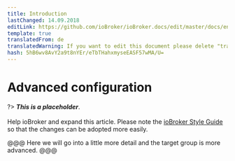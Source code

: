 ```yaml
---
title: Introduction
lastChanged: 14.09.2018
editLink: https://github.com/ioBroker/ioBroker.docs/edit/master/docs/en/config/README.md
template: true
translatedFrom: de
translatedWarning: If you want to edit this document please delete "translatedFrom" field, elsewise this document will be translated automatically again
hash: 5hB6wv8AvY2a9t8nYEr/eTbTHahxmyseEASF57wMA/U=
---
```

# Advanced configuration
?> ***This is a placeholder***.<br><br> Help ioBroker and expand this article. Please note the [ioBroker Style Guide](https://www.iobroker.net/#de/documentation/community/styleguidedoc.md) so that the changes can be adopted more easily.

@@@ Here we will go into a little more detail and the target group is more advanced.
@@@